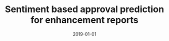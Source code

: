 ---
title: "Sentiment based approval prediction for enhancement reports"
collection: publications
permalink: /publication/2019-01-01-Sentiment-based-approval-prediction-for-enhancement-reports
date: 2019-01-01
venue: 'J. Syst. Softw.'
paperurl: 'https://doi.org/10.1016/j.jss.2019.05.026'
citation: ' Qasim Umer,  Hui Liu,  Yasir Sultan&quot;Sentiment based approval prediction for enhancement reports.&quot; J. Syst. Softw., 2019.'
---